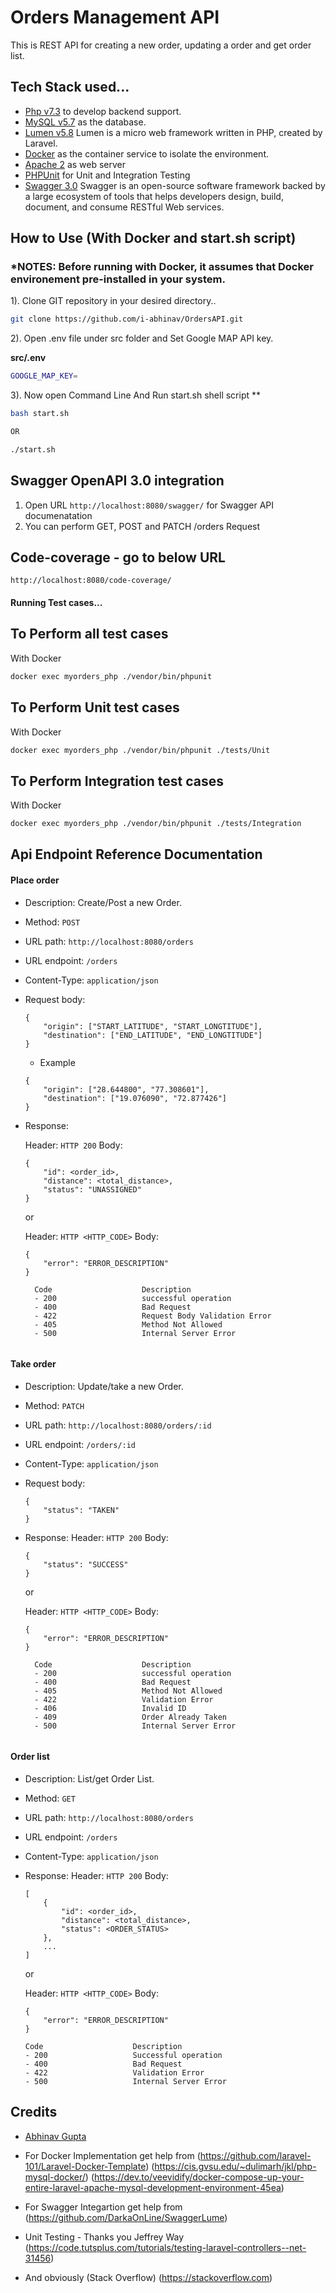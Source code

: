 # Orders Management API
This is REST API for creating a new order, updating a order and get order list.

## Tech Stack used...

- [Php v7.3](https://php.net/) to develop backend support.
- [MySQL v5.7](https://mysql.com/) as the database.
- [Lumen v5.8](https://lumen.laravel.com/docs) Lumen is a micro web framework written in PHP, created by Laravel.
- [Docker](https://www.docker.com/) as the container service to isolate the environment.
- [Apache 2](https://httpd.apache.org/) as web server
- [PHPUnit](https://github.com/sebastianbergmann/phpunit) for Unit and Integration Testing
- [Swagger 3.0](https://github.com/DarkaOnLine/SwaggerLume) Swagger is an open-source software framework backed by a large ecosystem of tools that helps developers design, build, document, and consume RESTful Web services.



## How to Use (With Docker and start.sh script)
### *NOTES: Before running with Docker, it assumes that Docker environement pre-installed in your system.
1). Clone GIT repository in your desired directory..

``` bash
git clone https://github.com/i-abhinav/OrdersAPI.git
```

2). Open .env file under src folder and Set Google MAP API key.

**src/.env**
``` bash
GOOGLE_MAP_KEY=
```

3). Now open Command Line And Run start.sh shell script **

``` bash
bash start.sh

OR

./start.sh
```

## Swagger OpenAPI 3.0 integration

1. Open URL `http://localhost:8080/swagger/` for Swagger API documenatation
2. You can perform GET, POST and PATCH /orders Request

## Code-coverage - go to below URL

`http://localhost:8080/code-coverage/`


#### Running Test cases...

## To Perform all test cases
With Docker
``` bash
docker exec myorders_php ./vendor/bin/phpunit
```

## To Perform Unit test cases
With Docker
``` bash
docker exec myorders_php ./vendor/bin/phpunit ./tests/Unit
```


## To Perform Integration test cases
With Docker
``` bash
docker exec myorders_php ./vendor/bin/phpunit ./tests/Integration
```

## Api Endpoint Reference Documentation


#### Place order

  - Description: Create/Post a new Order.
  - Method: `POST`
  - URL path: `http://localhost:8080/orders`
  - URL endpoint: `/orders`
  - Content-Type: `application/json`
  - Request body:

    ```
    {
        "origin": ["START_LATITUDE", "START_LONGTITUDE"],
        "destination": ["END_LATITUDE", "END_LONGTITUDE"]
    }
    ```
    - Example
    ```
    {
        "origin": ["28.644800", "77.308601"],
        "destination": ["19.076090", "72.877426"]
    }
    ```

  - Response:

    Header: `HTTP 200`
    Body:
      ```
      {
          "id": <order_id>,
          "distance": <total_distance>,
          "status": "UNASSIGNED"
      }
      ```
    or

    Header: `HTTP <HTTP_CODE>`
    Body:

      ```
      {
          "error": "ERROR_DESCRIPTION"
      }
      ```
      ```
        Code                    Description
        - 200                   successful operation
        - 400                   Bad Request
        - 422                   Request Body Validation Error
        - 405                   Method Not Allowed
        - 500                   Internal Server Error    


#### Take order

  - Description: Update/take a new Order.
  - Method: `PATCH`
  - URL path: `http://localhost:8080/orders/:id`
  - URL endpoint: `/orders/:id`
  - Content-Type: `application/json`
  - Request body:
    ```
    {
        "status": "TAKEN"
    }
    ```
  - Response:
    Header: `HTTP 200`
    Body:
      ```
      {
          "status": "SUCCESS"
      }
      ```
    or

    Header: `HTTP <HTTP_CODE>`
    Body:
      ```
      {
          "error": "ERROR_DESCRIPTION"
      }
      ```

      ```
        Code                    Description
        - 200                   successful operation
        - 400                   Bad Request
        - 405                   Method Not Allowed
        - 422                   Validation Error
        - 406                   Invalid ID
        - 409                   Order Already Taken
        - 500                   Internal Server Error    


#### Order list

  - Description: List/get Order List.
  - Method: `GET`
  - URL path: `http://localhost:8080/orders`
  - URL endpoint: `/orders`
  - Content-Type: `application/json`
  - Response:
    Header: `HTTP 200`
    Body:
      ```
      [
          {
              "id": <order_id>,
              "distance": <total_distance>,
              "status": <ORDER_STATUS>
          },
          ...
      ]
      ```

    or

    Header: `HTTP <HTTP_CODE>` Body:

    ```
    {
        "error": "ERROR_DESCRIPTION"
    }
    ```

    ```
    Code                    Description
    - 200                   Successful operation
    - 400                   Bad Request
    - 422                   Validation Error
    - 500                   Internal Server Error    

## Credits

- [Abhinav Gupta](https://github.com/i-abhinav)

- For Docker Implementation get help from
(https://github.com/laravel-101/Laravel-Docker-Template)
(https://cis.gvsu.edu/~dulimarh/jkl/php-mysql-docker/)
(https://dev.to/veevidify/docker-compose-up-your-entire-laravel-apache-mysql-development-environment-45ea)

- For Swagger Integartion get help from
(https://github.com/DarkaOnLine/SwaggerLume)

- Unit Testing - Thanks you Jeffrey Way
(https://code.tutsplus.com/tutorials/testing-laravel-controllers--net-31456)

- And obviously (Stack Overflow)
(https://stackoverflow.com)
